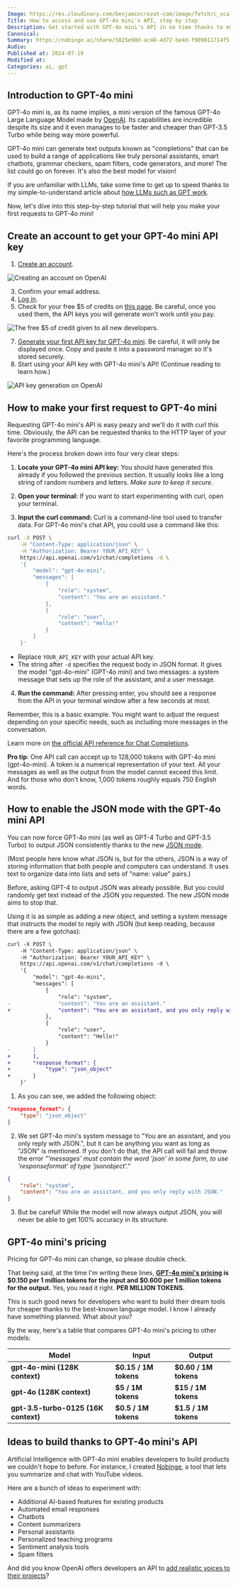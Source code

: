 ```yaml
---
Image: https://res.cloudinary.com/benjamincrozat-com/image/fetch/c_scale,f_webp,q_auto,w_1200/https://github.com/user-attachments/assets/80b40164-bace-4d89-9f09-136e708e5e8e
Title: How to access and use GPT-4o mini's API, step by step
Description: Get started with GPT-4o mini's API in no time thanks to my handy step-by-step guide.
Canonical: 
Summary: https://nobinge.ai/share/5825e90d-ac48-4d72-be4d-f909011714f5
Audio:
Published at: 2024-07-19
Modified at: 
Categories: ai, gpt
---
```


## Introduction to GPT-4o mini

GPT-4o mini is, as its name implies, a mini version of the famous GPT-4o Large Language Model made by [OpenAI](https://openai.com). Its capabilities are incredible despite its size and it even manages to be faster and cheaper than GPT-3.5 Turbo while being way more powerful.

GPT-4o mini can generate text outputs known as "completions" that can be used to build a range of applications like truly personal assistants, smart chatbots, grammar checkers, spam filters, code generators, and more! The list could go on forever. It's also the best model for vision!

If you are unfamiliar with LLMs, take some time to get up to speed thanks to my simple-to-understand article about [how LLMs such as GPT work](/gpt-llm-ai-explanation).

Now, let's dive into this step-by-step tutorial that will help you make your first requests to GPT-4o mini!

## Create an account to get your GPT-4o mini API key

1. [Create an account](https://chat.openai.com/auth/login).

![Creating an account on OpenAI](https://life-long-bunny.fra1.digitaloceanspaces.com/media-library/production/229/conversions/Dt2ElwOQoKtwjEhuw2eu1uGceEDJnF-metaQ2xlYW5TaG90IDIwMjMtMTEtMDYgYXQgMTkuNTQuMjZAMngucG5n--medium.jpg)

3. Confirm your email address.
4. [Log in](https://platform.openai.com/login?launch).
5. Check for your free $5 of credits on [this page](https://platform.openai.com/account/billing/overview). Be careful, once you used them, the API keys you will generate won't work until you pay.

![The free $5 of credit given to all new developers.](https://life-long-bunny.fra1.digitaloceanspaces.com/media-library/production/228/conversions/V2xA6LlqgeEAd87BpKshqkY19sV9rp-metaQ2xlYW5TaG90IDIwMjMtMTEtMDYgYXQgMTkuNTUuMDdAMngucG5n--medium.jpg)

7. [Generate your first API key for GPT-4o mini](https://platform.openai.com/api-keys). Be careful, it will only be displayed once. Copy and paste it into a password manager so it's stored securely.
8. Start using your API key with GPT-4o mini's API! (Continue reading to learn how.)

![API key generation on OpenAI](https://life-long-bunny.fra1.digitaloceanspaces.com/media-library/production/227/conversions/yZF7oBp7WI9jbq8gFcNWDWtmQDWWXb-metaQ2xlYW5TaG90IDIwMjMtMTEtMDYgYXQgMjAuMDIuMjhAMngucG5n--medium.jpg)

## How to make your first request to GPT-4o mini

Requesting GPT-4o mini's API is easy peazy and we'll do it with curl this time. Obviously, the API can be requested thanks to the HTTP layer of your favorite programming language.

Here's the process broken down into four very clear steps:

1. **Locate your GPT-4o mini API key:** You should have generated this already if you followed the previous section. It usually looks like a long string of random numbers and letters. *Make sure to keep it secure.*

2. **Open your terminal:** If you want to start experimenting with curl, open your terminal.

3. **Input the curl command:** Curl is a command-line tool used to transfer data. For GPT-4o mini's chat API, you could use a command like this:

```bash
curl -X POST \
	-H "Content-Type: application/json" \
	-H "Authorization: Bearer YOUR_API_KEY" \
	https://api.openai.com/v1/chat/completions -d \
	'{
		"model": "gpt-4o-mini",
		"messages": [
			{
				"role": "system",
				"content": "You are an assistant."
			},
			{
				"role": "user",
				"content": "Hello!"
			}
		]
	}'
```
  - Replace `YOUR_API_KEY` with your actual API key.
  - The string after `-d` specifies the request body in JSON format. It gives the model "gpt-4o-mini" (GPT-4o mini) and two messages: a system message that sets up the role of the assistant, and a user message.

4. **Run the command:** After pressing enter, you should see a response from the API in your terminal window after a few seconds at most.

Remember, this is a basic example. You might want to adjust the request depending on your specific needs, such as including more messages in the conversation.

Learn more on [the official API reference for Chat Completions](https://platform.openai.com/docs/api-reference/chat).

**Pro tip**: One API call can accept up to 128,000 tokens with GPT-4o mini (gpt-4o-mini). A token is a numerical representation of your text. All your messages as well as the output from the model cannot exceed this limit. And for those who don't know, 1,000 tokens roughly equals 750 English words.

## How to enable the JSON mode with the GPT-4o mini API

You can now force GPT-4o mini (as well as GPT-4 Turbo and GPT-3.5 Turbo) to output JSON consistently thanks to the new [JSON mode](https://platform.openai.com/docs/guides/text-generation/json-mode).

(Most people here know what JSON is, but for the others, JSON is a way of storing information that both people and computers can understand. It uses text to organize data into lists and sets of "name: value" pairs.)

Before, asking GPT-4 to output JSON was already possible. But you could randomly get text instead of the JSON you requested. The new JSON mode aims to stop that.

Using it is as simple as adding a new object, and setting a system message that instructs the model to reply with JSON (but keep reading, because there are a few gotchas):

```diff
curl -X POST \
	-H "Content-Type: application/json" \
	-H "Authorization: Bearer YOUR_API_KEY" \
	https://api.openai.com/v1/chat/completions -d \
	'{
		"model": "gpt-4o-mini",
		"messages": [
			{
				"role": "system",
-				"content": "You are an assistant."
+				"content": "You are an assistant, and you only reply with JSON."
			},
			{
				"role": "user",
				"content": "Hello!"
			}
-		]
+		],
+		"response_format": {
+			"type": "json_object"
+		}
	}'
```

1. As you can see, we added the following object:

```json
"response_format": {
	"type": "json_object"
}
```

2. We set GPT-4o mini's system message to "You are an assistant, and you only reply with JSON.", but it can be anything you want as long as "JSON" is mentioned. If you don't do that, the API call will fail and throw the error *"'messages' must contain the word 'json' in some form, to use 'responseformat' of type 'jsonobject'."*

```json
{
	"role": "system",
	"content": "You are an assistant, and you only reply with JSON."
}
```

3. But be careful! While the model will now always output JSON, you will never be able to get 100% accuracy in its structure.

## GPT-4o mini's pricing

Pricing for GPT-4o mini can change, so please double check.

That being said, at the time I'm writing these lines, **[GPT-4o mini's pricing](https://openai.com/pricing) is $0.150 per 1 million tokens for the input and $0.600 per 1 million tokens for the output.** Yes, you read it right. **PER MILLION TOKENS.**

This is such good news for developers who want to build their dream tools for cheaper thanks to the best-known language model. I know I already have something planned. What about you?

By the way, here's a table that compares GPT-4o mini's pricing to other models:

|  Model | Input | Output |
|--------|-------|--------|
| **gpt-4o-mini (128K context)** | **$0.15 / 1M tokens** | **$0.60 / 1M tokens** |
| **gpt-4o (128K context)** | **$5 / 1M tokens** | **$15 / 1M tokens** |
| **gpt-3.5-turbo-0125 (16K context)** | **$0.5 / 1M tokens** | **$1.5 / 1M tokens** |

## Ideas to build thanks to GPT-4o mini's API

Artificial Intelligence with GPT-4o mini enables developers to build products we couldn't hope to before. For instance, I created [Nobinge](https://nobinge.watch), a tool that lets you summarize and chat with YouTube videos.

Here are a bunch of ideas to experiment with:
- Additional AI-based features for existing products
- Automated email responses
- Chatbots
- Content summarizers
- Personal assistants
- Personalized teaching programs
- Sentiment analysis tools
- Spam filters

And did you know OpenAI offers developers an API to [add realistic voices to their projects](/openai-tts-api)?
